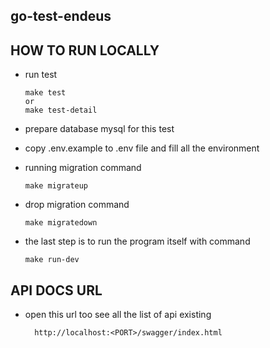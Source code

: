 ## go-test-endeus

## HOW TO RUN LOCALLY
- run test
  
      make test
      or
      make test-detail
    
- prepare database mysql for this test
- copy .env.example to .env file and fill all the environment
- running migration command
    
      make migrateup
      
- drop migration command

      make migratedown
      
- the last step is to run the program itself with command
  
      make run-dev
      
      
## API DOCS URL
- open this url too see all the list of api existing 

        http://localhost:<PORT>/swagger/index.html

